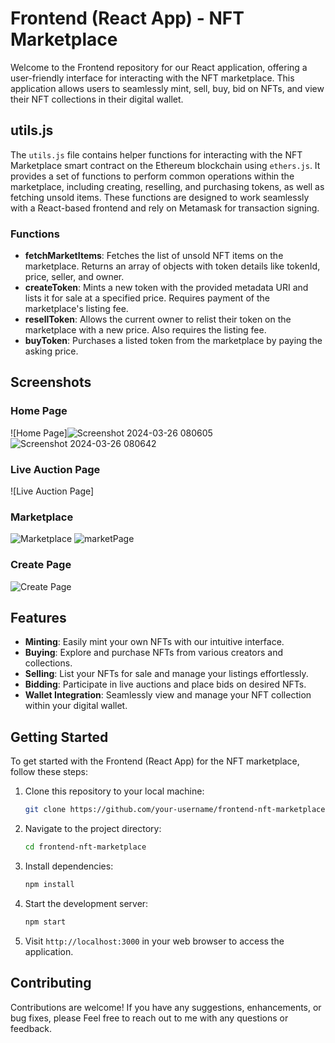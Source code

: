 # Frontend (React App) - NFT Marketplace

Welcome to the Frontend repository for our React application, offering a user-friendly interface for interacting with the NFT marketplace. This application allows users to seamlessly mint, sell, buy, bid on NFTs, and view their NFT collections in their digital wallet.

## utils.js

The `utils.js` file contains helper functions for interacting with the NFT Marketplace smart contract on the Ethereum blockchain using `ethers.js`. It provides a set of functions to perform common operations within the marketplace, including creating, reselling, and purchasing tokens, as well as fetching unsold items. These functions are designed to work seamlessly with a React-based frontend and rely on Metamask for transaction signing.

### Functions

- **fetchMarketItems**: Fetches the list of unsold NFT items on the marketplace. Returns an array of objects with token details like tokenId, price, seller, and owner.
- **createToken**: Mints a new token with the provided metadata URI and lists it for sale at a specified price. Requires payment of the marketplace's listing fee.
- **resellToken**: Allows the current owner to relist their token on the marketplace with a new price. Also requires the listing fee.
- **buyToken**: Purchases a listed token from the marketplace by paying the asking price.

  



## Screenshots

### Home Page
![Home Page]![Screenshot 2024-03-26 080605](https://github.com/AdityaB1152/nft-marketplace/assets/83021173/8819173c-014e-436d-a1bf-3aa45ae636a6)
![Screenshot 2024-03-26 080642](https://github.com/AdityaB1152/nft-marketplace/assets/83021173/81661801-4f5c-4896-a43b-34eba5c797ae)




### Live Auction Page
![Live Auction Page]

### Marketplace
![Marketplace](https://github.com/AdityaB1152/nft-marketplace/assets/83021173/c82c018a-3c5b-4d4a-a561-8bcb48ea72d4)
![marketPage](https://github.com/AdityaB1152/nft-marketplace/assets/83021173/23d6b429-a881-43e1-8289-1002c5242785)

### Create Page
![Create Page](https://github.com/AdityaB1152/nft-marketplace/assets/83021173/20b29580-3089-4bd4-b492-dabbd6fa31bb)

## Features

- **Minting**: Easily mint your own NFTs with our intuitive interface.
- **Buying**: Explore and purchase NFTs from various creators and collections.
- **Selling**: List your NFTs for sale and manage your listings effortlessly.
- **Bidding**: Participate in live auctions and place bids on desired NFTs.
- **Wallet Integration**: Seamlessly view and manage your NFT collection within your digital wallet.

## Getting Started

To get started with the Frontend (React App) for the NFT marketplace, follow these steps:

1. Clone this repository to your local machine:

    ```bash
    git clone https://github.com/your-username/frontend-nft-marketplace.git
    ```

2. Navigate to the project directory:

    ```bash
    cd frontend-nft-marketplace
    ```

3. Install dependencies:

    ```bash
    npm install
    ```

4. Start the development server:

    ```bash
    npm start
    ```

5. Visit `http://localhost:3000` in your web browser to access the application.

## Contributing

Contributions are welcome! If you have any suggestions, enhancements, or bug fixes, please
Feel free to reach out to me with any questions or feedback. 
